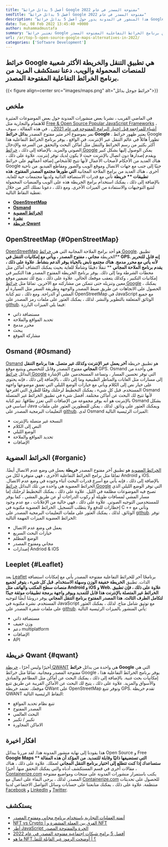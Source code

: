 ```yaml
---
title: "أفضل 5 بدائل خرائط Google مفتوحة المصدر في عام 2022" 
seoTitle: "أفضل 5 بدائل خرائط Google مفتوحة المصدر في عام 2022" 
description: "هذا المنشور في المدونة يدور حول أفضل 5 بدائل خرائط Google مفتوحة المصدر. تشمل هذه البرامج المجانية OpenStreetMap و Osmand و Organic Maps و Leaflet و Qwant Map." 
date: Tue, 08 Feb 2022 13:45:40 +0000
author: muhammadmustafa
summary: "تعتبر خرائط Google أكثر تطبيقات التنقل والخريطة شعبية للهواتف المحمولة والمواقع. دعنا نستكشف المزيد من برنامج الخرائط التفاعلية المفتوحة المصدر." 
url: /ar/top-5-open-source-google-maps-alternatives-in-2022/
categories: ['Software Development']
---
```


## خرائط Google هي تطبيق التنقل والخريطة الأكثر شعبية للمنصات المحمولة والويب. دعنا نستكشف المزيد من برنامج الخرائط التفاعلية المفتوحة المصدر.

{{< figure align=center src="images/maps.png" alt="خرائط جوجل بدائل">}}


## ملخص
في الماضي القريب ، نشرنا بعض منشورات المدونة حول بعض الموضوعات المثيرة للاهتمام والتجارية مثل [Free & Open Source Popular JavaScript Frameworks][1] ، [أشياء للمراجعة قبل اختيار البرامج المفتوحة في عام 2021 ،][2] . في هذه المقالة ، سوف نمر بموضوع آخر مثير مفتوح المصدر  **بدائل خرائط Google** . يعتبر ظهور خرائط Google تطوراً هائلاً في عالم التنقل عبر الإنترنت. في الواقع ، يوفر برنامج الخرائط التفاعلية هذا أكثر بكثير من رسم الخرائط والتنقل مثل أماكن البحث والتحقق من السرعة والإدخال الصوتي والمزيد. بالإضافة إلى ذلك ، [خرائط Google][3] يمكن الوصول إليها بشكل كبير ويقدم إصدارها دون اتصال بالإنترنت حيث لا يكون لديك توفر إنترنت. علاوة على ذلك ، هناك العديد من الأحكام لأصحاب الأعمال لأنها تتيح للأشخاص إضافة أعمالهم على خرائط Google جنبًا إلى جنب مع جهات الاتصال وموقع الويب والصور ومقاطع الفيديو.
من ناحية أخرى ، هناك العديد من برامج الملاحة المجانية **التي طورها مجتمع المصدر المفتوح. هذه تطبيقات ** خريطة**  تأتي مع قدرات الاستضافة الذاتية ولديها مجتمعات حية للغاية. بالإضافة إلى ذلك ، يمكنك استخدام برامج الخريطة هذه على الويب والمنصات المحمولة لتتبع التوجيهات والاستفادة من الميزات الأخرى. ومع ذلك ، دعونا نمتلك أكثر من خلال تغطية النقاط التالية.
  * **[OpenStreetMap][4]**
  * **[Osmand][5]**
  * **[الخرائط العضوية][6]**
  * **[نشرة][7]**
  * **[خريطة Qwant][8]**

## OpenStreetMap   {#OpenStreetMap}
[OpenStreetMap][9] هو أحد برامج الملاحة المجانية التي هي [خرائط Google][3]. تطبيق **الخريطة  **مجاني ، مفتوح المصدر ، ويأتي مع إمكانيات التنقل في GPS. إنه قابل للتحرير لأنه يأتي مع محرر مدمج. هناك مجتمع نابض بالحياة يوفر الدعم بنشاط. علاوة على ذلك ، يقدم برنامج الملاحة المجاني**  ** تنقلًا دقيقًا وشاملًا للغاية بحيث يمكنك اكتشاف أماكن مثل محطات الشرطة وما إلى ذلك. يوفر برنامج الخريطة المفتوح المصدر هذا التكبير في إمكانيات التكبير ، وكذلك يتعقب موقعك الحالي. علاوة على ذلك ، يتيح لك تضمين موقع معين وتنزيله حتى تتمكن من مشاركته مع الآخرين. تمامًا مثل [خرائط Google][3] ، يمكنك الحصول على الاتجاهات عن طريق ضبط المصدر والوجهة وطريقة السفر مثل السيارة أو المشي أو الدراجة. ومع ذلك ، تتم كتابة OpenStreetMap في JavaScript مع جميع الوثائق المتعلقة بالتطوير والنشر. لذلك ، يمكنك العثور على ملفات رمز المصدر على [github][10].
فيما يلي الميزات البارزة:
  * مستضافة ذاتي
  * تحديد المواقع والملاحة
  * محرر مدمج
  * يبحث
  * مشاركة الموقع

## Osmand   {#Osmand}
[Osmand][11] هو تطبيق خريطة **آخر  **يعمل عبر الإنترنت وكذلك غير متصل. هذا**   برنامج التنقل المجاني** مفتوح المصدر وقابل للتخصيص ويتتبع موقع GPS. Osmand هي واحدة من البدائل [خرائط Google][3] التي توفر تحسين المسار ، وتساعد المستخدمين على الإشارة إلى مسارات مثل الغابات والمناظر الطبيعية وما إلى ذلك ، بالإضافة إلى ذلك ، فإنه يحتوي على خيار نص إلى الكلام ويأتي مع خيارات الوضع الليلي التي تغمق موضوعها واجهة المستخدم. قبل كل شيء ، يمكنك التخطيط لرحلتك وفقًا للطرق التي اقترحها Osmand لأنها تتيح لك البحث عن أماكن مختلفة. أفضل شيء في تطبيق الخرائط غير المتصلة بالإنترنت هو أنه يوفر مجموعة من الإضافات التي تعزز نطاقها. تتم كتابة Osmand بشكل أساسي في Java ويمكنك العثور على وثائق. لذلك ، يمكن للمطورين العثور على ملفات التعليمات البرمجية المصدر على [github][12].
لدى Osmand الميزات الرئيسية التالية:
  * النسخة غير متصلة بالإنترنت
  * النص إلى الكلام
  * الوضع الليلي
  * تحديد المواقع والملاحة
  * الإضافات

## الخرائط العضوية   {#organic}
[الخرائط العضوية][13] هو تطبيق آخر مفتوح المصدر  **خريطة**  يعمل في وضع عدم الاتصال أيضًا. تمامًا مثل برامج الخرائط التفاعلية الأخرى ، فهي متوفرة لكل من Android و iOS. بالإضافة إلى ذلك ، فإنه يأتي مع أسرع قدرات البحث أثناء وجوده في وضع عدم الاتصال. الخرائط العضوية هي واحدة من تلك البدائل [خرائط Google][3] التي توفر الوضع الليلي الذي تصبح فيه الموضوعات مظلمة في الليل. علاوة على ذلك ، يمكنك التخطيط لرحلتك إما مسار المشي لمسافات طويلة أو ركوب الدراجات أو عن طريق المشي ، كما يوفر للمستخدمين التوجيه الصوتي. علاوة على ذلك ، فهي خالية من الإعلانات ، مع عدم وجود إخطارات للدفع ولا يتطلب التسجيل. الخرائط العضوية مكتوبة في C ++ وتأتي مع الوثائق. لذلك ، يمكنك العثور على ملفات التعليمات البرمجية المصدر على [github][14].
توفر الخرائط العضوية الميزات المهمة التالية:
  * يعمل في وضع عدم الاتصال
  * خيارات البحث السريع
  * الوضع المظلم
  * مجاني ومفتوح المصدر
  * إصدارات Andriod & iOS

## Leeplet   {#Leaflet}
يعد [Leaflet][15] برنامجًا آخر للخرائط التفاعلية مفتوحة المصدر يأتي مع إمكانات استضافة الذات. تطبيق **الخريطة  **خفيفة الوزن وسهلة الاستخدام. قبل كل شيء ، يتوفر لجميع منصات سطح المكتب والهاتف مثل Android و iOS و Web. علاوة على ذلك ، فإن تطبيق الخرائط غير المتصلة بالإنترنت هذا قابل للتمديد ويوفر واجهة برمجة تطبيقات موثقة جيدًا لتكامل الطرف الثالث. هذا المصدر المفتوح**   برنامج التنقل المجاني** يوفر دروسًا أيضًا لتوجيه المستخدم. نشرة مكتوبة في JavaScript مع توثيق شامل متاح. لذلك ، يمكنك العثور على ملفات شفرة المصدر على [github][16].
يأتي المنشور بالميزات الرئيسية التالية:
  * مستضافة ذاتي
  * وزن خفيف
  * دعم multiplatform
  * الإضافات
  * API

## خريطة Qwant   {#qwant}
أخيرًا وليس آخرًا ، [خريطة QWANT][17] هي واحدة من بدائل  **خرائط Google**  التي هي مفتوحة المصدر ومجانية. تمامًا مثل خرائط Google ، يوفر برنامج الخرائط التفاعلية هذا إمكانيات بحث غنية. بالإضافة إلى ذلك ، يمكنك البحث عن أماكن مثل المطاعم والفنادق والأسواق والمزيد. علاوة على ذلك ، يتيح لك البحث عن الأماكن القريبة عن طريق تتبع موقعك. تعتمد خريطة QWant على OpenStreetMap وتوفر تتبع GPS.
تقدم خريطة QWANT النقاط الرئيسية التالية:
  * تتبع نظام تحديد المواقع
  * المصدر المفتوح
  * البحث العالمي
  * تكبير / تكبير
  * الاماكن المجاورة

## افكار اخيرة
هذا يقودنا إلى نهاية منشور المدونة هذا. لقد مررنا ببدائل Open Source و Free **Google Maps ** التي تستضيفها ذاتيًا وقابلة للتمديد. من المؤكد أن هذه المقالة ستساعدك إذا كنت تتطلع إلى اختيار برنامج التنقل المجاني**  لعملك. علاوة على ذلك ، هناك مقالات أخرى في قسم المستكشف أدناه والتي يمكنك التحقق منها.
أخيرًا ، [Containerize.com][18] يكتب باستمرار منشورات المدونة على منتجات ومواضيع مفتوحة المصدر. لذلك ، يرجى البقاء على اتصال مع [Containerize.com][18] للحصول على تحديثات منتظمة. علاوة على ذلك ، يمكنك متابعتنا على حسابات وسائل التواصل الاجتماعي لدينا [Facebook][19] و [LinkedIn][20] و [Twitter][21].

## يستكشف
  * [أتمتة العمليات التجارية باستخدام برنامج مجاني ومفتوح المصدر][22]
  * [NFT vs Crypto | الفرق بين العملة المشفرة و NFT][23]
  * [أطر JavaScript الحرة والمفتوحة المصدر][1]
  * [أفضل 5 برامج شبكات اجتماعية مفتوحة المصدر في عام 2022][24]
  * [ما هو NFT؟ | أوضحت الرموز غير القابلة للتفل][25]

  
[1]: https://blog.containerize.com/software-development/free-open-source-popular-javascript-frameworks/
[2]: https://blog.containerize.com/cmdb-software/things-to-review-before-opting-open-source-software-in-2021/
[3]: https://www.google.com/maps
[4]: #OpenStreetMap
[5]: #OsmAnd
[6]: #Organic
[7]: #Leaflet
[8]: #Qwant
[9]: https://www.openstreetmap.org/#map=0/79/141
[10]: https://github.com/openstreetmap/iD
[11]: https://osmand.net/
[12]: https://github.com/osmandapp/OsmAnd
[13]: https://organicmaps.app/
[14]: https://github.com/organicmaps/organicmaps
[15]: https://leafletjs.com/
[16]: https://github.com/Leaflet/Leaflet
[17]: https://www.qwant.com/
[18]: https://www.containerize.com/
[19]: https://web.facebook.com/containerize
[20]: https://www.linkedin.com/company/containerize/
[21]: https://twitter.com/containerize_co
[22]: https://blog.containerize.com/blogging/automate-business-operations-using-open-source-software/
[23]: https://blog.containerize.com/blockchain-platforms/nft-vs-crypto-difference-between-cryptocurrency-nft/
[24]: https://blog.containerize.com/social-network-platforms/top-5-open-source-social-networking-software-in-2022/
[25]: https://blog.containerize.com/blockchain-platforms/what-is-nft-non-fungible-tokens-explained/
